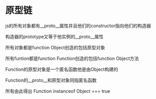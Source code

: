 # 原型链

js的所有对象都有__proto__属性并且他们的constructor指向他们的构造器

构造器的prototype又等于他实例的__proto__属性

 所有对象都是function Object创造的包括原型对象

所有funtion都是function Function创造的包括function Object方法



Function的原型对象是一个匿名函数他是由Object构建的

Function的__proto__和原型对象同指匿名函数

所有由此得出 Function instanceof Object === true



